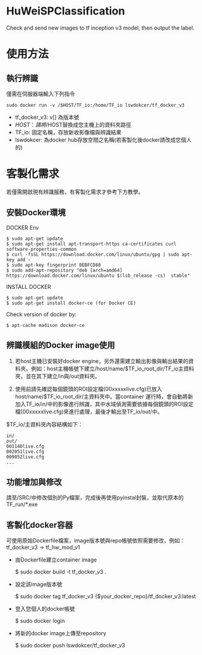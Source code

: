 # HuWeiSPClassification

Check and send new images to tf inception v3 model, then output the label.


# 使用方法
## 執行辨識
僅需在伺服器端輸入下列指令

    sudo docker run -v /$HOST/TF_io:/home/TF_io lswdokcer/tf_docker_v3

* tf_docker_v3: v[] 為版本號
* $HOST：請將/$HOST替換成您主機上的資料夾路徑
* TF_io: 固定名稱，存放新收影像檔與辨識結果
* lswdokcer: 為docker hub存放空間之名稱(若客製化後docker請改成您個人的)

# 客製化需求
若僅需開啟現有辨識服務，有客製化需求才參考下方教學。

## 安裝Docker環境
DOCKER Env

    $ sudo apt-get update
    $ sudo apt-get install apt-transport-https ca-certificates curl software-properties-common
    $ curl -fsSL https://download.docker.com/linux/ubuntu/gpg | sudo apt-key add -
    $ sudo apt-key fingerprint 0EBFCD88
    $ sudo add-apt-repository "deb [arch=amd64] https://download.docker.com/linux/ubuntu $(lsb_release -cs)  stable"

INSTALL DOCKER

    $ sudo apt-get update
    $ sudo apt-get install docker-ce (for Docker CE)

Check version of docker by:

    $ apt-cache madison docker-ce

## 辨識模組的Docker image使用
1. 若host主機已安裝好docker engine，另外還需建立輸出影像與輸出結果的資料夾。例如：host主機帳號下建立/host/name/$TF_io_root_dir/TF_io主資料夾，並在其下建立/in與/out資料夾。

2. 使用前請先確認每個鏡頭的ROI設定檔(00xxxxxlive.cfg)已放入host/name/$TF_io_root_dir/主資料夾中。當container 運行時，會自動將新加入TF_io/in/中的影像進行辨識，其中水域偵測需要依據每個鏡頭的ROI設定檔(00xxxxxlive.cfg)來進行處理，最後才輸出至TF_io/out/中。

$TF_io/主資料夾內容結構如下：

    in/
    out/
    001140live.cfg
    002051live.cfg
    009052live.cfg
    ...

## 功能增加與修改
請至/SRC/中修改個別的Py檔案，完成後再使用pyinstal封裝，並取代原本的TF_run/*.exe


## 客製化docker容器
可使用原始Dockerfile檔案，image版本號與repo帳號依照需要修改，例如：tf_docker_v3 -> tf_hw_mod_v1

* 由Dockerfile建立container image

    $ sudo docker build -t tf_docker_v3  . 

* 設定該image版本號

    $ sudo docker tag tf_docker_v3 {$your_docker_repo}/tf_docker_v3:latest
    
* 登入您個人的docker帳號

    $ sudo docker login

* 將新的docker image上傳至repository

    $ sudo docker push lswdokcer/tf_docker_v3


